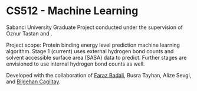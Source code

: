 # CS512 - Machine Learning

Sabanci University Graduate Project conducted under the supervision of Oznur Tastan and .

Project scope: Protein binding energy level prediction machine learning algorithm. Stage 1 (current) uses external hydrogen bond counts and solvent accessible surface area (SASA) data to predict. Further stages are envisioned to use internal hydrogen bond counts as well.

 Developed with the collaboration of [Faraz Badali](https://github.com/return0ftheFaraz), Busra Tayhan, Alize Sevgi, and [Bilgehan Cagiltay](https://github.com/DivinorWieldor).
